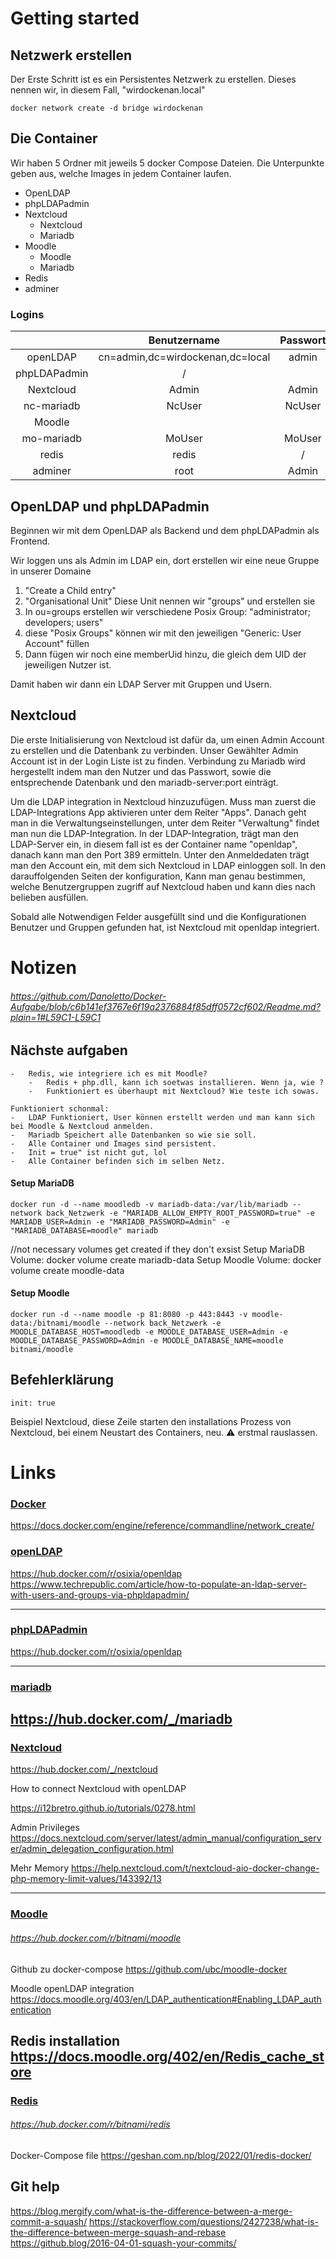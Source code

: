 # Getting started

## Netzwerk erstellen

Der Erste Schritt ist es ein Persistentes Netzwerk zu erstellen.
Dieses nennen wir, in diesem Fall, "wirdockenan.local"

```docker
docker network create -d bridge wirdockenan
```

## Die Container

Wir haben 5 Ordner mit jeweils 5 docker Compose Dateien.
Die Unterpunkte geben aus, welche Images in jedem Container laufen.

- OpenLDAP
- phpLDAPadmin
- Nextcloud
  - Nextcloud
  - Mariadb
- Moodle
  - Moodle
  - Mariadb
- Redis
- adminer

### Logins

|              |           Benutzername           | Passwort |        Link:Port       |
|:------------:|:--------------------------------:|:--------:|:----------------------:|
|   openLDAP   | cn=admin,dc=wirdockenan,dc=local |   admin  |          :389          |
| phpLDAPadmin |                /                 |          | <http://localhost:8080/> |
|   Nextcloud  |              Admin               |   Admin  |  <http://localhost:88/>  |
|  nc-mariadb  |              NcUser              |  NcUser  |          :3366         |
|    Moodle    |                                  |          | <https://localhost:443/> |
|  mo-mariadb  |              MoUser              |  MoUser  |          :3306         |
|     redis    |               redis              |     /    |                        |
|    adminer   |               root               |   Admin  | <http://localhost:8008/> |

## OpenLDAP und phpLDAPadmin

Beginnen wir mit dem OpenLDAP als Backend und dem phpLDAPadmin als Frontend.

Wir loggen uns als Admin im LDAP ein, dort erstellen wir eine neue Gruppe in unserer Domaine

1. "Create a Child entry"
2. "Organisational Unit" Diese Unit nennen wir "groups" und erstellen sie
3. In ou=groups erstellen wir verschiedene Posix Group: "administrator; developers; users"
4. diese "Posix Groups" können wir mit den jeweiligen "Generic: User Account" füllen
5. Dann fügen wir noch eine memberUid hinzu, die gleich dem UID der jeweiligen Nutzer ist.

Damit haben wir dann ein LDAP Server mit Gruppen und Usern.

## Nextcloud

Die erste Initialisierung von Nextcloud ist dafür da, um einen Admin Account zu erstellen und die Datenbank zu verbinden.
Unser Gewählter Admin Account ist in der Login Liste ist zu finden.
Verbindung zu Mariadb wird hergestellt indem man den Nutzer und das Passwort, sowie die entsprechende Datenbank und den mariadb-server:port einträgt.

Um die LDAP integration in Nextcloud hinzuzufügen. Muss man zuerst die LDAP-Integrations App aktivieren unter dem Reiter "Apps".
Danach geht man in die Verwaltungseinstellungen, unter dem Reiter "Verwaltung" findet man nun die LDAP-Integration.
In der LDAP-Integration, trägt man den LDAP-Server ein, in diesem fall ist es der Container name "openldap", danach kann man den Port 389 ermitteln.
Unter den Anmeldedaten trägt man den Account ein, mit dem sich Nextcloud in LDAP einloggen soll.
In den darauffolgenden Seiten der konfiguration, Kann man genau bestimmen, welche Benutzergruppen zugriff auf Nextcloud haben und kann dies nach belieben ausfüllen.

Sobald alle Notwendigen Felder ausgefüllt sind und die Konfigurationen Benutzer und Gruppen gefunden hat, ist Nextcloud mit openldap integriert.

# Notizen

###### <https://github.com/Danoletto/Docker-Aufgabe/blob/c6b141ef3767e6f19a2376884f85dff0572cf602/Readme.md?plain=1#L59C1-L59C1>

## Nächste aufgaben

    -   Redis, wie integriere ich es mit Moodle?
        -   Redis + php.dll, kann ich soetwas installieren. Wenn ja, wie ?
        -   Funktioniert es überhaupt mit Nextcloud? Wie teste ich sowas.
    
    Funktioniert schonmal:
    -   LDAP Funktioniert, User können erstellt werden und man kann sich bei Moodle & Nextcloud anmelden.
    -   Mariadb Speichert alle Datenbanken so wie sie soll.
    -   Alle Container und Images sind persistent.
    -   Init = true" ist nicht gut, lol
    -   Alle Container befinden sich im selben Netz.

#### Setup MariaDB

```Docker
docker run -d --name moodledb -v mariadb-data:/var/lib/mariadb --network back_Netzwerk -e "MARIADB_ALLOW_EMPTY_ROOT_PASSWORD=true" -e MARIADB_USER=Admin -e "MARIADB_PASSWORD=Admin" -e "MARIADB_DATABASE=moodle" mariadb
```

//not necessary volumes get created if they don't exsist
Setup MariaDB Volume:    docker volume create mariadb-data
Setup Moodle Volume:    docker volume create moodle-data

#### Setup Moodle

```Docker
docker run -d --name moodle -p 81:8080 -p 443:8443 -v moodle-data:/bitnami/moodle --network back_Netzwerk -e MOODLE_DATABASE_HOST=moodledb -e MOODLE_DATABASE_USER=Admin -e MOODLE_DATABASE_PASSWORD=Admin -e MOODLE_DATABASE_NAME=moodle bitnami/moodle
```

## Befehlerklärung

```Docker
init: true
```

Beispiel Nextcloud, diese Zeile starten den installations Prozess von Nextcloud, bei einem Neustart des Containers, neu. ⚠️ erstmal rauslassen.

# Links

### <u>Docker</u>

<https://docs.docker.com/engine/reference/commandline/network_create/>

### <u>openLDAP</u>

<https://hub.docker.com/r/osixia/openldap>
<https://www.techrepublic.com/article/how-to-populate-an-ldap-server-with-users-and-groups-via-phpldapadmin/>

---

### <u>phpLDAPadmin</u>

<https://hub.docker.com/r/osixia/openldap>

---

### <u>mariadb</u>

<https://hub.docker.com/_/mariadb>
---

### <u>Nextcloud</u>

<https://hub.docker.com/_/nextcloud> <p>
How to connect Nextcloud with openLDAP <p>
<https://i12bretro.github.io/tutorials/0278.html>

Admin Privileges
<https://docs.nextcloud.com/server/latest/admin_manual/configuration_server/admin_delegation_configuration.html>

Mehr Memory
<https://help.nextcloud.com/t/nextcloud-aio-docker-change-php-memory-limit-values/143392/13>

---

### <u>Moodle</u>

###### <https://hub.docker.com/r/bitnami/moodle>

Github zu docker-compose
<https://github.com/ubc/moodle-docker>

Moodle openLDAP integration
<https://docs.moodle.org/403/en/LDAP_authentication#Enabling_LDAP_authentication>

Redis installation
<https://docs.moodle.org/402/en/Redis_cache_store>
---

### <u>Redis</u>

###### <https://hub.docker.com/r/bitnami/redis>

Docker-Compose file
<https://geshan.com.np/blog/2022/01/redis-docker/>

## Git help

<https://blog.mergify.com/what-is-the-difference-between-a-merge-commit-a-squash/>
<https://stackoverflow.com/questions/2427238/what-is-the-difference-between-merge-squash-and-rebase>
<https://github.blog/2016-04-01-squash-your-commits/>
